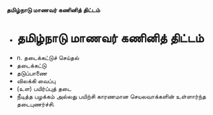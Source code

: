 **தமிழ்நாடு மாணவர் கணினித் திட்டம்**
- # தமிழ்நாடு மாணவர் கணினித் திட்டம்
- n. தடைக்கட்டுச் செய்தல்
- தடைக்கட்டு
- தடுப்பாணை
- விலக்கி வைப்பு
- (உள) பயிர்ப்புத் தடை
- நீடித்த பழக்கம் அல்லது பயிற்சி காரணமான செயலவாக்களின் உள்ளார்ந்த தடைபுணர்ச்சி.

